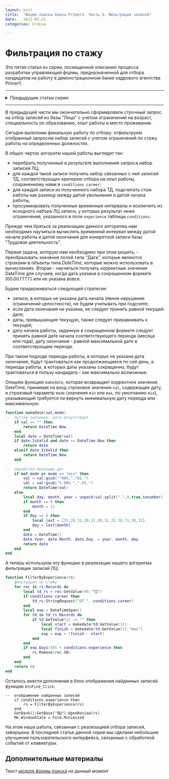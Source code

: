 ```yaml
---
layout: post    
title:  "Форма поиска банка Primer1. Часть 5. Фильтрация записей"    
date:   2022-02-22    
categories: CroLua  

---
```


# Фильтрация по стажу
Это пятая статья из серии, посвященной описанию процесса разработки управляющей формы, предназначенной для отбора кандидатов на работу в демонстрационном банке кадрового агентства Primer1.

----

<details>
<summary>Предыдущие статьи серии:</summary>
<p><a href="/findform_1/">Часть 1. Готовим макет формы</a></p>
<p><a href="/findform_2/">Часть 2. Организуем контроль правильности ввода</a></p>
<p><a href="/findform_3/">Часть 3. Добавляем диалоговые окна</a></p>
<p><a href="/findform_4/">Часть 4. Диалоговое окно с деревом</a></p>
</details>

----


В предыдущей части мы окончательно сформировали строчный запрос на отбор записей из базы "Лицо" с учетом ограничений на возраст, специальность по образованию, опыт работы и место проживания.
 
Сегодня выполним финальную работу по отбору: отфильтруем 
отобранный запросом набор записей с учетом ограничений по стажу работы 
на определенных должностях.

В общих чертах алгоритм нашей работы выглядит так:

- перебрать полученный в результате выполнения запроса набор записей ЛЦ;
- для каждой такой записи получить набор связанных с ней записей ТД, соответствующих критерию отбора на опыт работы, сохраненному нами в `conditions.career`;
- для каждой записи из полученного набора ТД, подсчитать стаж работы как разницу между датой увольнения и датой начала работы;
- просуммировать полученные временные интервалы и исключить из исходного набора ЛЦ записи, у которых результат ниже ограничения, указанного в поле `experience` таблицы `conditions`.

Прежде чем браться за реализацию данного алгоритма нам необходимо научиться вычислять временной интервал между датой начала работы и датой окончания для конкретной записи базы "Трудовая деятельность".

Первая задача, которую нам необходимо при этом решить, - преобразовать значения полей типа "Дата", которые являются *строками* в объекты типа *DateTime*, которые можно использовать в вычислениях. Вторая - научиться получать корректные значения DateTime для случаев, когда дата указана в сокращенном формате (00.00.ГГГГ) или не указана вовсе.

Будем придерживаться следующей стратегии:
- записи, в которых не указана дата начала (явное нарушение ограничений целостности), не будем учитывать при подсчете;
- если дата окончания не указана, ее следует принять равной текущей дате;
- даты, превышающие текущую, также следует приравнивать к текущей;
- дату начала работы, заданную в сокращенном формате следует принять равной дате начала соответствующего периода (месяца или года), дату окончания - равной максимальной дате в соответствующем периоде.

При таком подходе периоды работы, в которых не указана дата окончания, будут трактоваться как продолжающиеся по сей день, а периоды работы, в которых даты указаны сокращенно, будут трактоваться в пользу кандидата - как максимально возможные.

Опишем функцию `makedate`, которая возвращает корректное значение DateTime, принимая на вход строковое значение `val`, содержащее дату, и строковый параметр `mode` (значения `min` или `max`, по умолчанию `min`), указывающий требуется ли вернуть минимальную дату периода или максимальную:

```lua
function makedate(val,mode)
--	пустое значение: дата отсутствует
	if val == "" then
		return DateTime.Now
	end
	local date = DateTime(val)
	if date.IsValid and date <= DateTime.Now then
		return date
	elseif date.IsValid then	
		return DateTime.Now
	end
	
--	обработка неполных дат
	if not mode or mode == "min" then
		val = val:gsub("^00%.","01.")
		val = val:gsub("%.00%.",".01.")
		return DateTime(val)
	else
		local day, month, year = unpack(val:split(".",0,true,tonumber))
		if month == 0 then
			month = 12
		end
		if day == 0 then
			local last = {31,28,31,30,31,30,31,31,30,31,30,31}
			day = last[month]
		end		
		date = DateTime()
		date.Year, date.Month, date.Day  = year, month, day
		return date
	end	
end
```

А теперь используем эту функцию в реализации нашего алгоритма фильтрации записей ЛЦ.

```lua
function FilterByExperience(rs)
--	фильтрация по стажу
	for rec in rs.Records do
		local td_rs = rec:GetValue(90,"ТД")
		if conditions.career then
			td_rs:StringRequest("ОТ "..conditions.career)
		end	
		local exp = DateTimeSpan()
		for td in td_rs.Records do
			if td:GetValue(1) ~= "" then
				local start = makedate(td:GetValue(1))
				local finish = makedate(td:GetValue(2),"max")
				exp = exp + (finish - start)
			end	
		end
		if exp.Days/365 < conditions.experience then
			rs:Remove(rec.SN)
		end
	end	
	return rs
end
```

Осталось внести дополнения в блок отображения найденных записей функции `btnFind_Click`:

```
--	отображение найденных записей
	if conditions.experience then
		rs = FilterByExperience(rs)
	end	
	GetBank():GetBase("ЛЦ"):OpenReview(rs)
	Me.WindowState = Form.Minimized
```

На этом наша работа, связанная с реализацией отбора записей, завершена. В последней статье данной серии мы сделаем небольшие улучшения пользовательского интерфейса, связанные с обработкой событий от клавиатуры.

## Дополнительные материалы
Текст [модуля формы поиска](https://github.com/sinilga/cronospro/blob/b1334d14ada8c56e3fc689955f4b244fb79bcbe9/assets/sources/findform/module.lua) на данный момент
